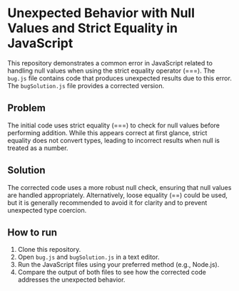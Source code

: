 # Unexpected Behavior with Null Values and Strict Equality in JavaScript

This repository demonstrates a common error in JavaScript related to handling null values when using the strict equality operator (===).  The `bug.js` file contains code that produces unexpected results due to this error.  The `bugSolution.js` file provides a corrected version.

## Problem

The initial code uses strict equality (===) to check for null values before performing addition. While this appears correct at first glance, strict equality does not convert types, leading to incorrect results when null is treated as a number. 

## Solution

The corrected code uses a more robust null check, ensuring that null values are handled appropriately.  Alternatively, loose equality (==) could be used, but it is generally recommended to avoid it for clarity and to prevent unexpected type coercion.

## How to run

1. Clone this repository.
2. Open `bug.js` and `bugSolution.js` in a text editor.
3. Run the JavaScript files using your preferred method (e.g., Node.js).
4. Compare the output of both files to see how the corrected code addresses the unexpected behavior.